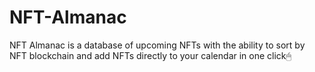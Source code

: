 # NFT-Almanac
NFT Almanac is a database of upcoming NFTs with the ability to sort by NFT blockchain and add NFTs directly to your calendar in one click🖱
